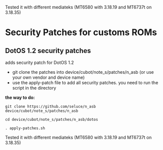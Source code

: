 Tested it with different mediateks (MT6580 with 3.18.19 and MT6737t on 3.18.35)


Security Patches for customs ROMs
===========
DotOS 1.2 security patches 
------------------

adds security patch for DotOS 1.2

- git clone the patches into device/cubot/note_s/patches/n_asb (or use your own vendor and device name)
- use the apply-patch file to add all security patches. you need to run the script in the directory

**the way to do:**
```
git clone https://github.com/seluce/n_asb device/cubot/note_s/patches/n_asb

cd device/cubot/note_s/patches/n_asb/dotos

. apply-patches.sh
```

Tested it with different mediateks (MT6580 with 3.18.19 and MT6737t on 3.18.35)